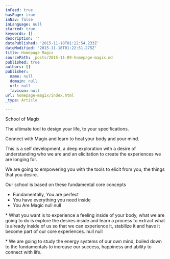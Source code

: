 ```yaml
---
inFeed: true
hasPage: true
inNav: false
inLanguage: null
starred: true
keywords: []
description: ''
datePublished: '2015-11-18T01:22:54.233Z'
dateModified: '2015-11-18T01:22:51.275Z'
title: Homepage Magix
sourcePath: _posts/2015-11-09-homepage-magix.md
published: true
authors: []
publisher:
  name: null
  domain: null
  url: null
  favicon: null
url: homepage-magix/index.html
_type: Article

---
```

School of Magix

The ultimate tool to design your life, to your specifications.

Connect with Magix and learn to heal your body and your mind.

This is a self development, a deep exploration with a desire of understanding who we are and an elicitation to create the experiences we are longing for.

We are going to empowering you with the tools to elicit from you, the things that you desire.

Our school is based on these fundamental core concepts

* Fundamentally, You are perfect
* You have everything you need inside
* You Are Magic
null
null

\* What you want is to experience a feeling inside of your body, what we are going to do is explore the desires inside and learn a process to extract what is already inside of us so that we can experience it, stabilize it and have it become part of our core experiences.
null
null

\* We are going to study the energy systems of our own mind, boiled down to the fundamentals to increase our success, happiness and ability to connect with life.